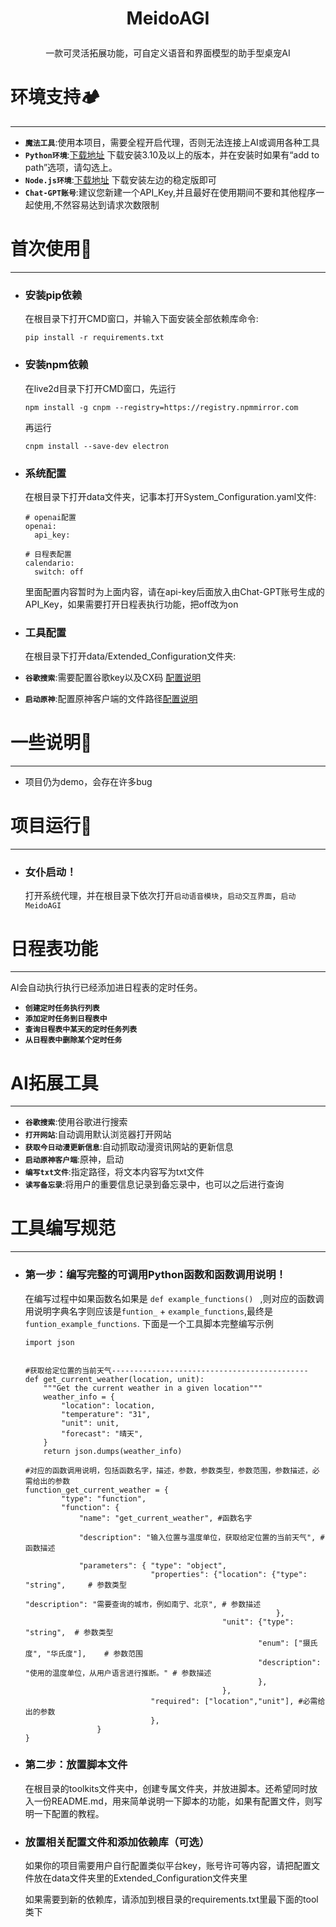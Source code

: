 
<h1><p align='center' >MeidoAGI</p></h1>

<p align='center' >一款可灵活拓展功能，可自定义语音和界面模型的助手型桌宠AI</p>


#  环境支持🏕️
***
   
 * **`魔法工具`**:使用本项目，需要全程开启代理，否则无法连接上AI或调用各种工具
 * **`Python环境`**:[下载地址](https://www.python.org/downloads/) 下载安装3.10及以上的版本，并在安装时如果有“add to path”选项，请勾选上。
 * **`Node.js环境`**:[下载地址](https://nodejs.org/) 下载安装左边的稳定版即可
 * **`Chat-GPT账号`**:建议您新建一个API_Key,并且最好在使用期间不要和其他程序一起使用,不然容易达到请求次数限制

# 首次使用📝
***
* ### 安装pip依赖
   在根目录下打开CMD窗口，并输入下面安装全部依赖库命令:
   ```
   pip install -r requirements.txt
   ```
* ### 安装npm依赖
   在live2d目录下打开CMD窗口，先运行
   ```
   npm install -g cnpm --registry=https://registry.npmmirror.com
   ```
   
   再运行
   ```
   cnpm install --save-dev electron
   ```
   
* ### 系统配置
   在根目录下打开data文件夹，记事本打开System_Configuration.yaml文件:
   ```
   # openai配置
   openai:
     api_key:
   
   # 日程表配置
   calendario:
     switch: off
   ```
   里面配置内容暂时为上面内容，请在api-key后面放入由Chat-GPT账号生成的API_Key，如果需要打开日程表执行功能，把off改为on

* ### 工具配置
   在根目录下打开data/Extended_Configuration文件夹:
 * **`谷歌搜索`**:需要配置谷歌key以及CX码 [配置说明](https://github.com/NEKOparapa/MeidoAGI/blob/main/toolkits/google_search_toolkit/README.md)
 * **`启动原神`**:配置原神客户端的文件路径[配置说明](https://github.com/NEKOparapa/MeidoAGI/blob/main/toolkits/launch_genshin_tookit/README.md)


#  一些说明🐛
***
 * 项目仍为demo，会存在许多bug

# 项目运行🤖
***
* ### 女仆启动！
   打开系统代理，并在根目录下依次打开`启动语音模块`，`启动交互界面`，`启动MeidoAGI`


# 日程表功能
***
AI会自动执行执行已经添加进日程表的定时任务。
* **`创建定时任务执行列表`**
* **`添加定时任务到日程表中`**
* **`查询日程表中某天的定时任务列表`**
* **`从日程表中删除某个定时任务`**

# AI拓展工具
***
* **`谷歌搜索`**:使用谷歌进行搜索
* **`打开网站`**:自动调用默认浏览器打开网站
* **`获取今日动漫更新信息`**:自动抓取动漫资讯网站的更新信息
* **`启动原神客户端`**:原神，启动
* **`编写txt文件`**:指定路径，将文本内容写为txt文件
* **`读写备忘录`**:将用户的重要信息记录到备忘录中，也可以之后进行查询

# 工具编写规范
***
* ### 第一步：编写完整的可调用Python函数和函数调用说明！
   在编写过程中如果函数名如果是 `def example_functions() ` ,则对应的函数调用说明字典名字则应该是`funtion_` + `example_functions`,最终是`funtion_example_functions`.
   下面是一个工具脚本完整编写示例
   ```
   import json
   
   
   #获取给定位置的当前天气--------------------------------------------
   def get_current_weather(location, unit):
       """Get the current weather in a given location"""
       weather_info = {
           "location": location,
           "temperature": "31",
           "unit": unit,
           "forecast": "晴天",
       }
       return json.dumps(weather_info)
   
   #对应的函数调用说明，包括函数名字，描述，参数，参数类型，参数范围，参数描述，必需给出的参数
   function_get_current_weather = {
           "type": "function",
           "function": {
               "name": "get_current_weather", #函数名字
   
               "description": "输入位置与温度单位，获取给定位置的当前天气", #函数描述
   
               "parameters": { "type": "object", 
                               "properties": {"location": {"type": "string",     # 参数类型
                                                           "description": "需要查询的城市，例如南宁、北京", # 参数描述
                                                           },
                                               "unit": {"type": "string",  # 参数类型
                                                       "enum": ["摄氏度", "华氏度"],    # 参数范围
                                                       "description": "使用的温度单位，从用户语言进行推断。" # 参数描述
                                                       },
                                               },
                               "required": ["location","unit"], #必需给出的参数
                               },
                   }
   }
   ```
* ### 第二步：放置脚本文件
   在根目录的toolkits文件夹中，创建专属文件夹，并放进脚本。还希望同时放入一份README.md，用来简单说明一下脚本的功能，如果有配置文件，则写明一下配置的教程。




* ### 放置相关配置文件和添加依赖库（可选）
   如果你的项目需要用户自行配置类似平台key，账号许可等内容，请把配置文件放在data文件夹里的Extended_Configuration文件夹里
  
   如果需要到新的依赖库，请添加到根目录的requirements.txt里最下面的tool类下

